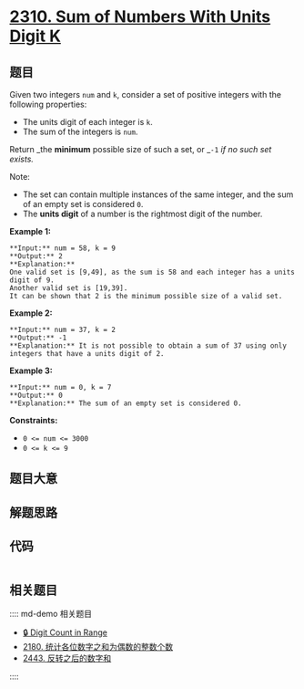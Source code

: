 # [2310. Sum of Numbers With Units Digit K](https://leetcode.com/problems/sum-of-numbers-with-units-digit-k)

## 题目

Given two integers `num` and `k`, consider a set of positive integers with the
following properties:

  * The units digit of each integer is `k`.
  * The sum of the integers is `num`.

Return _the **minimum** possible size of such a set, or _`-1` _if no such set
exists._

Note:

  * The set can contain multiple instances of the same integer, and the sum of an empty set is considered `0`.
  * The **units digit** of a number is the rightmost digit of the number.



**Example 1:**

    
    
    **Input:** num = 58, k = 9
    **Output:** 2
    **Explanation:**
    One valid set is [9,49], as the sum is 58 and each integer has a units digit of 9.
    Another valid set is [19,39].
    It can be shown that 2 is the minimum possible size of a valid set.
    

**Example 2:**

    
    
    **Input:** num = 37, k = 2
    **Output:** -1
    **Explanation:** It is not possible to obtain a sum of 37 using only integers that have a units digit of 2.
    

**Example 3:**

    
    
    **Input:** num = 0, k = 7
    **Output:** 0
    **Explanation:** The sum of an empty set is considered 0.
    



**Constraints:**

  * `0 <= num <= 3000`
  * `0 <= k <= 9`


## 题目大意

## 解题思路

## 代码

```javascript

```

## 相关题目

:::: md-demo 相关题目
- [🔒 Digit Count in Range](https://leetcode.com/problems/digit-count-in-range)
- [2180. 统计各位数字之和为偶数的整数个数](https://leetcode.com/problems/count-integers-with-even-digit-sum)
- [2443. 反转之后的数字和](https://leetcode.com/problems/sum-of-number-and-its-reverse)

::::
